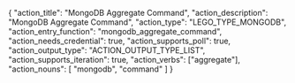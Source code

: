 {
"action_title": "MongoDB Aggregate Command",
"action_description": "MongoDB Aggregate Command",
"action_type": "LEGO_TYPE_MONGODB",
"action_entry_function": "mongodb_aggregate_command",
"action_needs_credential": true,
"action_supports_poll": true,
"action_output_type": "ACTION_OUTPUT_TYPE_LIST",
"action_supports_iteration": true,
"action_verbs": ["aggregate"],
"action_nouns": [
"mongodb",
"command"
]
}
